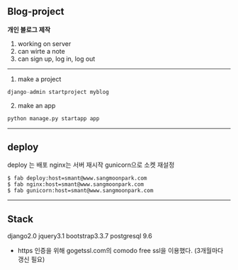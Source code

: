 ## Blog-project
**개인 블로그 제작**  

1. working on server  
2. can wirte a note  
3. can sign up, log in, log out   

-------------
1. make a project  
```python
django-admin startproject myblog
```

2. make an app
```python
python manage.py startapp app
```
---------

## deploy
deploy 는 배포
nginx는 서버 재시작
gunicorn으로 소켓 재설정
```
$ fab deploy:host=smant@www.sangmoonpark.com
$ fab nginx:host=smant@www.sangmoonpark.com
$ fab gunicorn:host=smant@www.sangmoonpark.com
```
---
## Stack
django2.0
jquery3.1
bootstrap3.3.7
postgresql 9.6 

- https 인증을 위해 gogetssl.com의 comodo free ssl을 이용했다. (3개월마다 갱신 필요)
